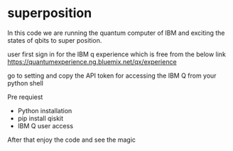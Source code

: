 # superposition
In this code we are running the quantum computer of IBM and exciting the states of qbits to super position.

user first sign in for the IBM q experience which is free from the below link
https://quantumexperience.ng.bluemix.net/qx/experience

go to setting and copy the API token for accessing the IBM Q from your python shell


Pre requiest
* Python installation
* pip install qiskit
* IBM Q user access 


After that enjoy the code and see the magic
